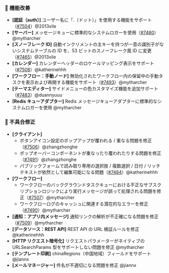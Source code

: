 ### 🚀 機能改善

* **[認証（auth）]** ユーザー名に「.（ドット）」を使用する機能をサポート（[#7504](https://github.com/nocobase/nocobase/pull/7504)）@2013xile
* **[サーバー]** メッセージキューに標準的なシステムロガーを使用（[#7480](https://github.com/nocobase/nocobase/pull/7480)）@mytharcher
* **[スノーフレーク ID]** 自動インクリメントの主キーを持つが一意の識別子がないシステムテーブルの ID を、53 ビットのスノーフレーク風 ID に変更（[#7465](https://github.com/nocobase/nocobase/pull/7465)）@2013xile
* **[カレンダー]** カレンダーヘッダーのロケールマッピング表示をサポート（[#7508](https://github.com/nocobase/nocobase/pull/7508)）@katherinehhh
* **[ワークフロー：手動ノード]** 無効化されたワークフロー内の保留中の手動タスクを表示および再開する機能をサポート（[#7493](https://github.com/nocobase/nocobase/pull/7493)）@mytharcher
* **[テーマエディター]** サイドメニューの色カスタマイズ機能を追加サポート（[#7483](https://github.com/nocobase/nocobase/pull/7483)）@duannyuuu
* **[Redis キューアダプター]** Redis メッセージキューアダプターに標準的なシステムロガーを使用 @mytharcher

### 🐛 不具合修正

* **[クライアント]**
  * ボタンアイコン設定のポップアップが覆われる / 重なる問題を修正（[#7506](https://github.com/nocobase/nocobase/pull/7506)）@zhangzhonghe
  * ポップオーバーコンポーネントが重なったり覆われたりする問題を修正（[#7491](https://github.com/nocobase/nocobase/pull/7491)）@zhangzhonghe
  * パブリックフォームで読み取り専用の選択肢 / 複数選択 / 日付 / リッチテキストが依然として編集可能になる問題（[#7484](https://github.com/nocobase/nocobase/pull/7484)）@katherinehhh
* **[ワークフロー]**
  * ワークフローのバックグラウンドタスクキューにおける不正なサブスクリプションロジックにより実行メッセージが誤って処理される問題を修正（[#7507](https://github.com/nocobase/nocobase/pull/7507)）@mytharcher
  * ワークフローログのキャッシュに関連する潜在的なエラーを修正（[#7490](https://github.com/nocobase/nocobase/pull/7490)）@mytharcher
* **[通知：アプリ内メッセージ]** 通知リンクの解析が不正確になる問題を修正（[#7509](https://github.com/nocobase/nocobase/pull/7509)）@mytharcher
* **[データソース：REST API]** REST API の URL 検証ルールを修正 @katherinehhh
* **[HTTP リクエスト暗号化]** リクエストパラメーターがネイティブの URLSearchParams 型をサポートしない問題を修正 @mytharcher
* **[テンプレート印刷]** chinaRegions（中国地域）フィールドをサポート @jiannx
* **[メールマネージャー]** 件名が不適切になる問題を修正 @jiannx
